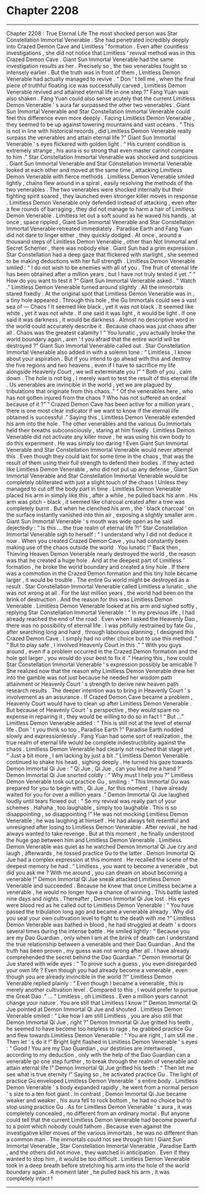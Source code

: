 
# Chapter 2208


---

Chapter 2208 : True Eternal Life
The most shocked person was Star Constellation Immortal Venerable .
She had penetrated incredibly deeply into Crazed Demon Cave and Limitless ’ formation . Even after countless investigations , she did not notice that Limitless ’ revival method was in this Crazed Demon Cave .
Giant Sun Immortal Venerable had the same investigation results as her .
Precisely so , the two venerables fought so intensely earlier .
But the truth was in front of them , Limitless Demon Venerable had actually managed to revive .
“ Don ’ t tell me , when the final piece of truthful floating ice was successfully carved , Limitless Demon Venerable revived and attained eternal life in one step ?” Fang Yuan was also shaken .
Fang Yuan could also sense acutely that the current Limitless Demon Venerable ’ s aura far surpassed the other two venerables .
Giant Sun Immortal Venerable and Star Constellation Immortal Venerable could feel this difference even more deeply .
Facing Limitless Demon Venerable , they seemed to be up against towering mountains and vast oceans .
“ This is not in line with historical records , did Limitless Demon Venerable really surpass the venerables and attain eternal life ?” Giant Sun Immortal Venerable ’ s eyes flickered with golden light .
“ His current condition is extremely strange , his aura is so strong that even master cannot compare to him .” Star Constellation Immortal Venerable was shocked and suspicious .
Giant Sun Immortal Venerable and Star Constellation Immortal Venerable looked at each other and moved at the same time , attacking Limitless Demon Venerable with fierce methods .
Limitless Demon Venerable smiled lightly , chains flew around in a spiral , easily resolving the methods of the two venerables .
The two venerables were shocked internally but their fighting spirit soared , they launched even stronger killer moves in response .
Limitless Demon Venerable only defended instead of attacking , even after a few rounds of barraging , they did not manage to harm a hair of Limitless Demon Venerable .
Limitless let out a soft sound as he waved his hands , at once , space rippled , Giant Sun Immortal Venerable and Star Constellation Immortal Venerable retreated immediately .
Paradise Earth and Fang Yuan did not dare to linger either , they quickly dodged .
At once , around a thousand steps of Limitless Demon Venerable , other than Not Immortal and Secret Schemer , there was nobody else .
Giant Sun had a grim expression .
Star Constellation had a deep gaze that flickered with starlight , she seemed to be making deductions with her full strength .
Limitless Demon Venerable smiled : “ I do not wish to be enemies with all of you . The fruit of eternal life has been obtained after a million years , but I have not truly tested it yet .”
“ How do you want to test it ?” Giant Sun Immortal Venerable asked .
“ Watch .” Limitless Demon Venerable turned around slightly .
All the immortals stared fixedly .
At the original spot that Limitless Demon Venerable was in , a tiny hole appeared .
Through this hole , the Gu Immortals could see a vast sea of — Chaos !
It seemed like black , yet it was not black . It seemed like white , yet it was not white .
If one said it was light , it would be light . If one said it was darkness , it would be darkness .
Almost no descriptive word in the world could accurately describe it .
Because chaos was just chaos after all .
Chaos was the greatest calamity !
“ You lunatic , you actually broke the world boundary again , aren ’ t you afraid that the entire world will be destroyed ?” Giant Sun Immortal Venerable called out .
Star Constellation Immortal Venerable also added in with a solemn tone : “ Limitless , I know about your aspiration . But if you intend to go ahead with this and destroy the five regions and two heavens , even if I have to sacrifice my life alongside Heavenly Court , we will exterminate you !”
“ Both of you , calm down . The hole is not big , I merely want to test the result of this eternal life . Us venerables are invincible in the world , yet we are plagued by tribulations that originate from this chaos .”
“ Of the venerables here , who has not gotten injured from the chaos ? Who has not suffered an ordeal because of it ?”
“ Crazed Demon Cave has been active for a million years , there is one most clear indicator if we want to know if the eternal life obtained is successful .”
Saying this , Limitless Demon Venerable extended his arm into the hole .
The other venerables and the various Gu Immortals held their breaths subconsciously , staring at him fixedly .
Limitless Demon Venerable did not activate any killer move , he was using his own body to do this experiment .
He was simply too daring !
Even Giant Sun Immortal Venerable and Star Constellation Immortal Venerable would never attempt this .
Even though they could last for some time in the chaos , that was the result of them using their full strength to defend their bodies .
If they acted like Limitless Demon Venerable , who did not put up any defense , Giant Sun Immortal Venerable and Star Constellation Immortal Venerable would be completely obliterated with just a slight touch of the chaos ! Unless they managed to cut off the body part in time .
Limitless Demon Venerable placed his arm in simply like this , after a while , he pulled back his arm .
His arm was pitch - black , it seemed like charcoal created after a tree was completely burnt .
But when he clenched his arm , the ‘ black charcoal ’ on the surface instantly vanished into thin air , exposing a slightly smaller arm .
Giant Sun Immortal Venerable ’ s mouth was wide open as he said dejectedly : “ Is this … the true realm of eternal life ?!”
Star Constellation Immortal Venerable sigh to herself : “ I understand why I did not deduce it now . When you created Crazed Demon Cave , you had constantly been making use of the chaos outside the world . You lunatic !”
Back then , Thieving Heaven Demon Venerable nearly destroyed the world , the reason was that he created a huge hole .
And at the deepest part of Limitless ’ formation , he broke the world boundary and created a tiny hole .
If there was a commotion in the Crazed Demon formation and this tiny hole became larger , it would be trouble . The entire Gu world might be destroyed as a result .
Star Constellation Immortal Venerable called Limitless a lunatic , she was not wrong at all .
For the last million years , the world had been on the brink of destruction . And the reason for this was Limitless Demon Venerable .
Limitless Demon Venerable looked at his arm and sighed softly , replying Star Constellation Immortal Venerable : “ In my previous life , I had already reached the end of the road . Even when I asked the Heavenly Dao , there was no possibility of eternal life . I was pitifully restrained by fate Gu , after searching long and hard , through laborious planning , I designed this Crazed Demon Cave . I simply had no other choice but to use this method .”
“ But to play safe , I involved Heavenly Court in this .”
“ With you guys around , even if a problem occurred in the Crazed Demon formation and the hole got larger , you would do your best to fix it .”
Hearing this , how could Star Constellation Immortal Venerable ’ s expression possibly be amicable ?
She realized now that the reason why Limitless Demon Venerable drew her into the gamble was not just because he needed her wisdom path attainment or Heavenly Court ’ s strength to derive new heaven path research results . The deeper intention was to bring in Heavenly Court ’ s involvement as an assurance .
If Crazed Demon Cave became a problem , Heavenly Court would have to clean up after Limitless Demon Venerable .
But because of Heavenly Court ’ s perspective , they would spare no expense in repairing it , they would be willing to do so in fact !
“ But …” Limitless Demon Venerable added : “ This is still not at the level of eternal life . Don ’ t you think so too , Paradise Earth ?”
Paradise Earth nodded slowly and expressionlessly .
Fang Yuan had some sort of realization , the true realm of eternal life would be complete indestructibility against the chaos . Limitless Demon Venerable had clearly not reached that stage yet .
“ Just a bit more , I am lacking by just a bit .” Limitless Demon Venerable continued to shake his head , sighing deeply .
He turned his gaze towards Demon Immortal Qi Jue : “ Qi Jue , Qi Jue , can you lend me a hand ?”
Demon Immortal Qi Jue snorted coldly : “ Why must I help you ?”
Limitless Demon Venerable took out practice Gu , smiling : “ This Immortal Gu was prepared for you to begin with , Qi Jue , for this moment , I have already waited for you for over a million years .”
Demon Immortal Qi Jue laughed loudly until tears flowed out : “ So my revival was really part of your schemes . Hahaha , too laughable , simply too laughable . This is so disappointing , so disappointing !”
He was not mocking Limitless Demon Venerable , he was laughing at himself .
He had always felt resentful and unresigned after losing to Limitless Demon Venerable . After revival , he had always wanted to take revenge .
But at this moment , he finally understood the huge gap between him and Limitless Demon Venerable .
Limitless Demon Venerable was quiet as he watched Demon Immortal Qi Jue cry and laugh , afterwards , he tossed practice Gu to the latter .
Demon Immortal Qi Jue had a complex expression at this moment .
He recalled the scene of the deepest memory he had .
“ Limitless , you want to become a venerable , but did you ask me ? With me around , you can dream on about becoming a venerable !” Demon Immortal Qi Jue sneak attacked Limitless Demon Venerable and succeeded .
Because he knew that once Limitless became a venerable , he would no longer have a chance of winning .
This battle lasted nine days and nights .
Thereafter , Demon Immortal Qi Jue lost .
His eyes were blood red as he called out to Limitless Demon Venerable : “ You have passed the tribulation long ago and became a venerable already . Why did you seal your own cultivation level to fight to the death with me ?”
Limitless Demon Venerable was bathed in blood , he had struggled at death ’ s doors several times during the intense battle .
He smiled lightly : “ Because you are my Dao Guardian , only when I am at the brink of death can I understand the true relationship between a venerable and their Dao Guardian . And the truth has been proven , my guess was not wrong after all . I have already comprehended the secret behind the Dao Guardian .”
Demon Immortal Qi Jue stared with wide eyes : “ To prove such a guess , you even disregarded your own life ? Even though you had already become a venerable , even though you are already invincible in the world ?!”
Limitless Demon Venerable replied plainly : “ Even though I became a venerable , this is merely another cultivation level . Compared to this , I would prefer to pursue the Great Dao .”
…
“ Limitless , oh Limitless . Even a million years cannot change your nature . You are still that Limitless I know !” Demon Immortal Qi Jue pointed at Demon Immortal Qi Jue and shouted .
Limitless Demon Venerable smiled : “ Like how I am still Limitless , you are also still that Demon Immortal Qi Jue , right ?”
Demon Immortal Qi Jue gritted his teeth , he seemed to have become too helpless to rage , he grabbed practice Gu and flew towards Limitless Demon Venerable : “ You are right , I am still me . Then let ’ s do it !”
Bright light flashed in Limitless Demon Venerable ’ s eyes : “ Good ! You are my Dao Guardian , our destinies are intertwined , according to my deduction , only with the help of the Dao Guardian can a venerable go one step further , to break through the realm of venerable and attain eternal life !”
Demon Immortal Qi Jue gritted his teeth : “ Then let me see what is true eternity !”
Saying so , he activated practice Gu .
The light of practice Gu enveloped Limitless Demon Venerable ’ s entire body .
Limitless Demon Venerable ’ s body expanded rapidly , he went from a normal person ’ s size to a ten foot giant .
In contrast , Demon Immortal Qi Jue became weaker and weaker , his aura fell to rock bottom , he had no choice but to stop using practice Gu .
As for Limitless Demon Venerable ’ s aura , it was completely concealed , no different from an ordinary mortal .
But anyone could tell that the current Limitless Demon Venerable had become powerful to a point which nobody could fathom . Because even against the investigative killer moves of the various immortals , he was no different than a common man .
The immortals could not see through him !
Giant Sun Immortal Venerable , Star Constellation Immortal Venerable , Paradise Earth , and the others did not move , they watched in anticipation .
Even if they wanted to stop him , it would be too difficult .
Limitless Demon Venerable took in a deep breath before stretching his arm into the hole of the world boundary again .
A moment later , he pulled back his arm , it was completely intact !

---

